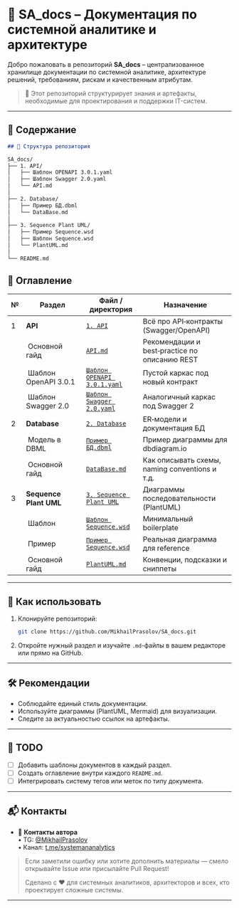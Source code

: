 # 📘 SA_docs – Документация по системной аналитике и архитектуре

Добро пожаловать в репозиторий **SA_docs** – централизованное хранилище документации по системной аналитике, архитектуре решений, требованиям, рискам и качественным атрибутам.

> 📌 Этот репозиторий структурирует знания и артефакты, необходимые для проектирования и поддержки IT-систем.

---

## 📑 Содержание

```markdown
## 📂 Структура репозитория

SA_docs/
├── 1. API/
│   ├── Шаблон OPENAPI 3.0.1.yaml
│   ├── Шаблон Swagger 2.0.yaml
│   └── API.md
│
├── 2. Database/
│   ├── Пример БД.dbml
│   └── DataBase.md
│
├── 3. Sequence Plant UML/
│   ├── Пример Sequence.wsd
│   ├── Шаблон Sequence.wsd
│   └── PlantUML.md
│
└── README.md
```
<!-- GitHub TOC -->

## 📑 Оглавление

| № | Раздел | Файл / директория | Назначение |
|---|--------|-------------------|------------|
| 1 | **API** | [`1. API`](https://github.com/MikhailPrasolov/SA_docs/tree/main/API) | Всё про API‑контракты (Swagger/OpenAPI) |
| &nbsp; | &nbsp;Основной гайд | [`API.md`](https://github.com/MikhailPrasolov/SA_docs/blob/main/API/API.md) | Рекомендации и best‑practice по описанию REST |
| &nbsp; | &nbsp;Шаблон OpenAPI 3.0.1 | [`Шаблон OPENAPI 3.0.1.yaml`](https://github.com/MikhailPrasolov/SA_docs/blob/main/API/%D0%A8%D0%B0%D0%B1%D0%BB%D0%BE%D0%BD%20OPENAPI%203.0.1.yaml) | Пустой каркас под новый контракт |
| &nbsp; | &nbsp;Шаблон Swagger 2.0 | [`Шаблон Swagger 2.0.yaml`](https://github.com/MikhailPrasolov/SA_docs/blob/main/API/%D0%A8%D0%B0%D0%B1%D0%BB%D0%BE%D0%BD%20Swagger%202.0.yaml) | Аналогичный каркас под Swagger 2 |
| 2 | **Database** | [`2. Database`](https://github.com/MikhailPrasolov/SA_docs/blob/main/Database/DataBase.md) | ER‑модели и документация БД |
| &nbsp; | &nbsp;Модель в DBML | [`Пример БД.dbml`](https://github.com/MikhailPrasolov/SA_docs/blob/main/Database/%D0%9F%D1%80%D0%B8%D0%BC%D0%B5%D1%80%20%D0%91%D0%94.dbml) | Пример диаграммы для dbdiagram.io |
| &nbsp; | &nbsp;Основной гайд | [`DataBase.md`](https://github.com/MikhailPrasolov/SA_docs/blob/main/Database/DataBase.md) | Как описывать схемы, naming conventions и т.д. |
| 3 | **Sequence Plant UML** | [`3. Sequence Plant UML`](https://github.com/MikhailPrasolov/SA_docs/tree/main/Sequence%20Plant%20UML) | Диаграммы последовательности (PlantUML) |
| &nbsp; | &nbsp;Шаблон | [`Шаблон Sequence.wsd`](https://github.com/MikhailPrasolov/SA_docs/blob/main/Sequence%20Plant%20UML/%D0%A8%D0%B0%D0%B1%D0%BB%D0%BE%D0%BD%20Sequence%20.wsd) | Минимальный boilerplate |
| &nbsp; | &nbsp;Пример | [`Пример Sequence.wsd`](https://github.com/MikhailPrasolov/SA_docs/blob/main/Sequence%20Plant%20UML/%D0%9F%D1%80%D0%B8%D0%BC%D0%B5%D1%80%20Sequence.wsd) | Реальная диаграмма для reference |
| &nbsp; | &nbsp;Основной гайд | [`PlantUML.md`](https://github.com/MikhailPrasolov/SA_docs/blob/main/Sequence%20Plant%20UML/PlantUML.md) | Конвенции, подсказки и сниппеты |

---

## 🚀 Как использовать

1. Клонируйте репозиторий:

   ```bash
   git clone https://github.com/MikhailPrasolov/SA_docs.git
   ```

2. Откройте нужный раздел и изучайте `.md`-файлы в вашем редакторе или прямо на GitHub.

---

## 🛠 Рекомендации

- Соблюдайте единый стиль документации.
- Используйте диаграммы (PlantUML, Mermaid) для визуализации.
- Следите за актуальностью ссылок на артефакты.

---

## 📌 TODO

- [ ] Добавить шаблоны документов в каждый раздел.
- [ ] Создать оглавление внутри каждого `README.md`.
- [ ] Интегрировать систему тегов или меток по типу документа.

---

## 📬 Контакты

- 🔗 **Контакты автора**  
  • TG: [@MikhailPrasolov](https://t.me/MikhailPrasolov)  
  • Канал: [t.me/systemananalytics](https://t.me/systemananalytics)

> Если заметили ошибку или хотите дополнить материалы — смело открывайте Issue или присылайте Pull Request!
>
> Сделано с ❤️ для системных аналитиков, архитекторов и всех, кто проектирует сложные системы.

---
